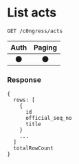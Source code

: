 # List acts
```
GET /c0ngress/acts
```

| Auth | Paging |
| :---: | :---: |
| 🌑 | 🌑 |

### Response
```
{
  rows: [
    {
      id
      official_seq_no
      title
    }
    ...
  ]
  totalRowCount
}
```
